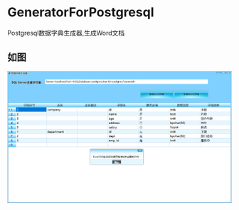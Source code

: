 # GeneratorForPostgresql
Postgresql数据字典生成器,生成Word文档

## 如图

![imgs](https://raw.githubusercontent.com/WuLex/UsefulPicture/main/screenshots/postgresqlGenerator.png)


